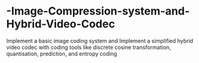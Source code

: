 # -Image-Compression-system-and-Hybrid-Video-Codec
Implement a basic image coding system and Implement a simplified hybrid video codec with  coding tools like discrete cosine transformation, quantisation, prediction,  and entropy coding
